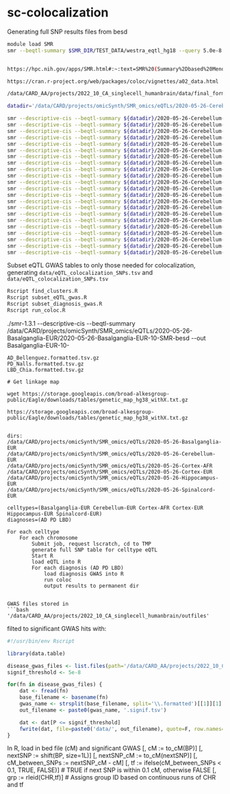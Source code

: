 # sc-colocalization

Generating full SNP results files from besd
```bash
module load SMR
smr --beqtl-summary $SMR_DIR/TEST_DATA/westra_eqtl_hg18 --query 5.0e-8 --snp rs123


https://hpc.nih.gov/apps/SMR.html#:~:text=SMR%20(Summary%2Dbased%20Mendelian%20Randomization,complex%20trait%20because%20of%20pleiotropy.

https://cran.r-project.org/web/packages/coloc/vignettes/a02_data.html

/data/CARD_AA/projects/2022_10_CA_singlecell_humanbrain/data/final_formatted_sumstats

datadir='/data/CARD/projects/omicSynth/SMR_omics/eQTLs/2020-05-26-Cerebellum-EUR/'

smr --descriptive-cis --beqtl-summary ${datadir}/2020-05-26-Cerebellum-EUR-10-SMR-besd --query 1
smr --descriptive-cis --beqtl-summary ${datadir}/2020-05-26-Cerebellum-EUR-11-SMR-besd
smr --descriptive-cis --beqtl-summary ${datadir}/2020-05-26-Cerebellum-EUR-12-SMR-besd
smr --descriptive-cis --beqtl-summary ${datadir}/2020-05-26-Cerebellum-EUR-13-SMR-besd
smr --descriptive-cis --beqtl-summary ${datadir}/2020-05-26-Cerebellum-EUR-14-SMR-besd
smr --descriptive-cis --beqtl-summary ${datadir}/2020-05-26-Cerebellum-EUR-15-SMR-besd
smr --descriptive-cis --beqtl-summary ${datadir}/2020-05-26-Cerebellum-EUR-16-SMR-besd
smr --descriptive-cis --beqtl-summary ${datadir}/2020-05-26-Cerebellum-EUR-17-SMR-besd
smr --descriptive-cis --beqtl-summary ${datadir}/2020-05-26-Cerebellum-EUR-18-SMR-besd
smr --descriptive-cis --beqtl-summary ${datadir}/2020-05-26-Cerebellum-EUR-19-SMR-besd
smr --descriptive-cis --beqtl-summary ${datadir}/2020-05-26-Cerebellum-EUR-1-SMR-besd
smr --descriptive-cis --beqtl-summary ${datadir}/2020-05-26-Cerebellum-EUR-20-SMR-besd
smr --descriptive-cis --beqtl-summary ${datadir}/2020-05-26-Cerebellum-EUR-21-SMR-besd
smr --descriptive-cis --beqtl-summary ${datadir}/2020-05-26-Cerebellum-EUR-22-SMR-besd
smr --descriptive-cis --beqtl-summary ${datadir}/2020-05-26-Cerebellum-EUR-2-SMR-besd
smr --descriptive-cis --beqtl-summary ${datadir}/2020-05-26-Cerebellum-EUR-3-SMR-besd
smr --descriptive-cis --beqtl-summary ${datadir}/2020-05-26-Cerebellum-EUR-4-SMR-besd
smr --descriptive-cis --beqtl-summary ${datadir}/2020-05-26-Cerebellum-EUR-5-SMR-besd
smr --descriptive-cis --beqtl-summary ${datadir}/2020-05-26-Cerebellum-EUR-6-SMR-besd
smr --descriptive-cis --beqtl-summary ${datadir}/2020-05-26-Cerebellum-EUR-7-SMR-besd
smr --descriptive-cis --beqtl-summary ${datadir}/2020-05-26-Cerebellum-EUR-8-SMR-besd
smr --descriptive-cis --beqtl-summary ${datadir}/2020-05-26-Cerebellum-EUR-9-SMR-besd
```

Subset eQTL GWAS tables to only those needed for colocalization, generating `data/eQTL_colocalization_SNPs.tsv` 
and `data/eQTL_colocalization_SNPs.tsv`
```bash
Rscript find_clusters.R
Rscript subset_eQTL_gwas.R
Rscript subset_diagnosis_gwas.R
Rscript run_coloc.R
```

./smr-1.3.1 --descriptive-cis --beqtl-summary /data/CARD/projects/omicSynth/SMR_omics/eQTLs/2020-05-26-Basalganglia-EUR/2020-05-26-Basalganglia-EUR-10-SMR-besd --out Basalganglia-EUR-10-
```
AD_Bellenguez.formatted.tsv.gz
PD_Nalls.formatted.tsv.gz
LBD_Chia.formatted.tsv.gz

# Get linkage map

wget https://storage.googleapis.com/broad-alkesgroup-public/Eagle/downloads/tables/genetic_map_hg38_withX.txt.gz

https://storage.googleapis.com/broad-alkesgroup-public/Eagle/downloads/tables/genetic_map_hg38_withX.txt.gz


dirs:
/data/CARD/projects/omicSynth/SMR_omics/eQTLs/2020-05-26-Basalganglia-EUR
/data/CARD/projects/omicSynth/SMR_omics/eQTLs/2020-05-26-Cerebellum-EUR
/data/CARD/projects/omicSynth/SMR_omics/eQTLs/2020-05-26-Cortex-AFR
/data/CARD/projects/omicSynth/SMR_omics/eQTLs/2020-05-26-Cortex-EUR
/data/CARD/projects/omicSynth/SMR_omics/eQTLs/2020-05-26-Hippocampus-EUR
/data/CARD/projects/omicSynth/SMR_omics/eQTLs/2020-05-26-Spinalcord-EUR

celltypes=(Basalganglia-EUR Cerebellum-EUR Cortex-AFR Cortex-EUR Hippocampus-EUR Spinalcord-EUR)
diagnoses=(AD PD LBD)

For each celltype
    For each chromosome
        Submit job, request lscratch, cd to TMP
        generate full SNP table for celltype eQTL
        Start R
        load eQTL into R
        For each diagnosis (AD PD LBD)
            load diagnosis GWAS into R
            run coloc
            output results to permanent dir


GWAS files stored in
```bash
'/data/CARD_AA/projects/2022_10_CA_singlecell_humanbrain/outfiles'
```

filted to significant GWAS hits with:

```R
#!/usr/bin/env Rscript

library(data.table)

disease_gwas_files <- list.files(path='/data/CARD_AA/projects/2022_10_CA_singlecell_humanbrain/data/final_formatted_sumstats', full.names=T)
signif_threshold <- 5e-8

for(fn in disease_gwas_files) {
    dat <- fread(fn)
    base_filename <- basename(fn)
    gwas_name <- strsplit(base_filename, split='\\.formatted')[[1]][1]
    out_filename <- paste0(gwas_name, '.signif.tsv')

    dat <- dat[P <= signif_threshold]
    fwrite(dat, file=paste0('data/', out_filename), quote=F, row.names=F, col.names=T, sep='\t')
}
```

In R, load in bed file (cM) and significant GWAS
[, cM := to_cM(BP)]
[, nextSNP := shift(BP, size=1L)]
[, nextSNP_cM := to_cM(nextSNP)]
[, cM_between_SNPs := nextSNP_cM - cM]
[, tf := ifelse(cM_between_SNPs < 0.1, TRUE, FALSE)]    # TRUE if next SNP is within 0.1 cM, otherwise FALSE
[, grp := rleid(CHR,tf)]                                # Assigns group ID based on continuous runs of CHR and tf